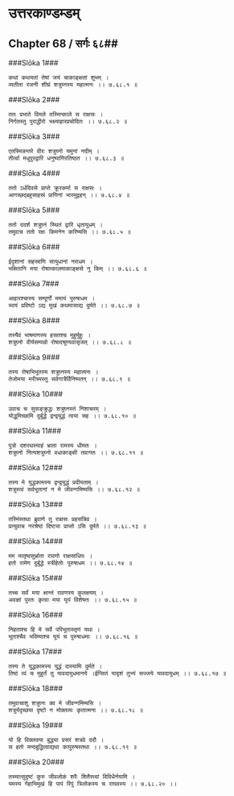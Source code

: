 उत्तरकाण्डम्डम्
===============================


## Chapter 68  / सर्गः ६८##


###Slōka 1###


    कथां कथयतां तेषां जयं चाकाङ्क्षतां शुभम् ।
    व्यतीता रजनी शीघ्रं शत्रुघ्नस्य महात्मनः ।। ७.६८.१ ॥


###Slōka 2###


    ततः प्रभाते विमले तस्मिन्काले स राक्षसः ।
    निर्गतस्तु पुराद्धीरो भक्ष्याहारप्रचोदितः ।। ७.६८.२ ॥


###Slōka 3###


    एतस्मिन्नन्तरे वीरः शत्रुघ्नो यमुनां नदीम् ।
    तीर्त्वा मधुपुरद्वारि धनुष्पाणिरतिष्ठत ।। ७.६८.३ ॥


###Slōka 4###


    ततो ऽर्धदिवसे प्राप्ते क्रूरकर्मा स राक्षसः ।
    आगच्छद्बहुसाहस्रं प्राणिनां भारमुद्वहन् ।। ७.६८.४ ॥


###Slōka 5###


    ततो ददर्श शत्रुघ्नं स्थितं द्वारि धृतायुधम् ।
    तमुवाच ततो रक्षः किमनेन करिष्यसि ।। ७.६८.५ ॥


###Slōka 6###


    ईदृशानां सहस्राणि सायुधानां नराधम ।
    भक्षितानि मया रोषात्कालमाकाङ्क्षसे नु किम् ।। ७.६८.६ ॥


###Slōka 7###


    आहारश्चास्य सम्पूर्णो ममायं पुरुषाधम ।
    स्वयं प्रविष्टो ऽद्य मुखं कथमासाद्य दुर्मते ।। ७.६८.७ ॥


###Slōka 8###


    तस्यैवं भाषमाणस्य हसतश्च मुहुर्मुहुः ।
    शत्रुघ्नो वीर्यसम्पन्नो रोषादश्रूण्यवासृजत् ।। ७.६८.८ ॥


###Slōka 9###


    तस्य रोषाभिभूतस्य शत्रुघ्नस्य महात्मनः ।
    तेजोमया मरीच्यस्तु सर्वगात्रैर्विनिष्पतन् ।। ७.६८.९ ॥


###Slōka 10###


    उवाच च सुसङ्क्रुद्धः शत्रुघ्नस्तं निशाचरम् ।
    योद्धुमिच्छामि दुर्बुद्धे द्वन्द्वयुद्धं त्वया सह ।। ७.६८.१० ॥


###Slōka 11###


    पुत्रो दशरथस्याहं भ्राता रामस्य धीमतः ।
    शत्रुघ्नो नित्यशत्रुघ्नो वधाकाङ्क्षी तवागतः ।। ७.६८.११ ॥


###Slōka 12###


    तस्य मे युद्धकामस्य द्वन्द्वयुद्धं प्रदीयताम् ।
    शत्रुस्त्वं सर्वभूतानां न मे जीवन्गमिष्यसि ।। ७.६८.१२ ॥


###Slōka 13###


    तस्मिंस्तथा ब्रुवाणे तु राक्षसः प्रहसन्निव ।
    प्रत्युवाच नरश्रेष्ठं दिष्ट्या प्राप्तो ऽसि दुर्मते ।। ७.६८.१३ ॥


###Slōka 14###


    मम मातृष्वसुर्भ्राता रावणो राक्षसाधिपः ।
    हतो रामेण दुर्बुद्धे स्त्रीहेतोः पुरुषाधम ।। ७.६८.१४ ॥


###Slōka 15###


    तच्च सर्वं मया क्षान्तं रावणस्य कुलक्षयम् ।
    अवज्ञां पुरतः कृत्वा मया यूयं विशेषतः ।। ७.६८.१५ ॥


###Slōka 16###


    निहताश्च हि मे सर्वे परिभूतास्तृणं यथा ।
    भूताश्चैव भविष्याश्च यूयं च पुरुषाधमाः ।। ७.६८.१६ ॥


###Slōka 17###


    तस्य ते युद्धकामस्य युद्धं दास्यामि दुर्मते ।
    तिष्ठं त्वं च मुहूर्तं तु यावदायुधमानये ।ईप्सितं यादृशं तुभ्यं सज्जये यावदायुधम् ।। ७.६८.१७ ॥


###Slōka 18###


    तमुवाचाशु शत्रुघ्नः क्व मे जीवन्गमिष्यसि ।
    शत्रुर्यदृच्छया दृष्टो न मोक्तव्यः कृतात्मना ।। ७.६८.१८ ॥


###Slōka 19###


    यो हि विक्लवया बुद्ध्या प्रसरं शत्रवे ददौ ।
    स हतो मन्दबुद्धित्वाद्यथा कापुरुषस्तथा ।। ७.६८.१९ ॥


###Slōka 20###


    तस्मात्सुदृष्टं कुरु जीवलोकं शरैः शितैस्त्वां विविधैर्नयामि ।
    यमस्य गेहाभिमुखं हि पापं रिपुं त्रिलोकस्य च राघवस्य ।। ७.६८.२० ।।


